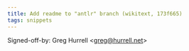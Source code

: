 ```yaml
---
title: Add readme to "antlr" branch (wikitext, 173f665)
tags: snippets
---
```


Signed-off-by: Greg Hurrell &lt;greg@hurrell.net&gt;
